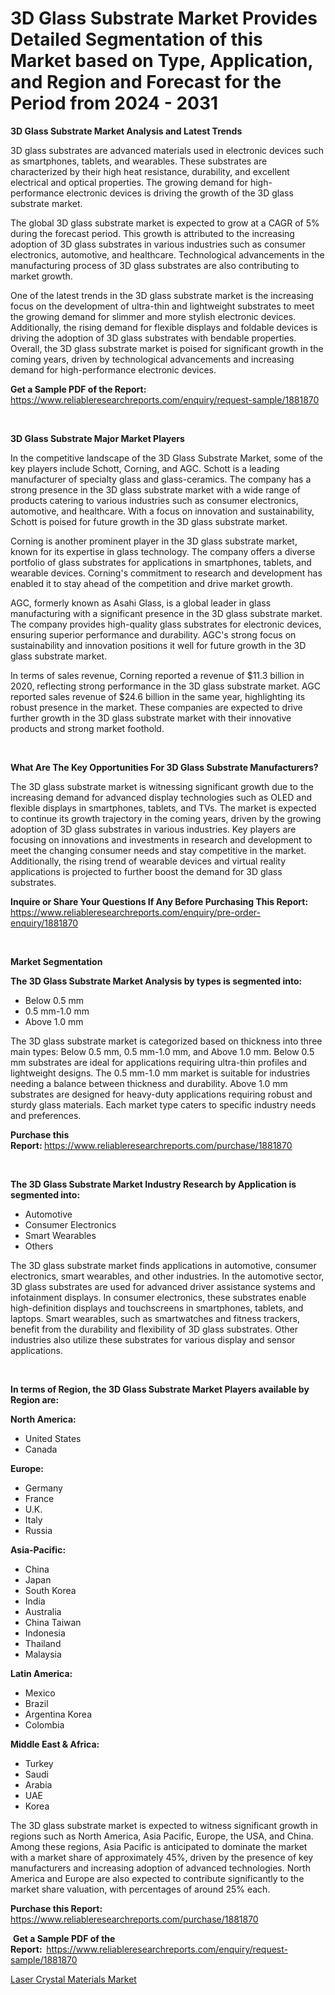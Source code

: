 <p><h1>3D Glass Substrate Market Provides Detailed Segmentation of this Market based on Type, Application, and Region and Forecast for the Period from 2024 - 2031</h1></p><p><strong>3D Glass Substrate Market Analysis and Latest Trends</strong></p>
<p><p>3D glass substrates are advanced materials used in electronic devices such as smartphones, tablets, and wearables. These substrates are characterized by their high heat resistance, durability, and excellent electrical and optical properties. The growing demand for high-performance electronic devices is driving the growth of the 3D glass substrate market. </p><p>The global 3D glass substrate market is expected to grow at a CAGR of 5% during the forecast period. This growth is attributed to the increasing adoption of 3D glass substrates in various industries such as consumer electronics, automotive, and healthcare. Technological advancements in the manufacturing process of 3D glass substrates are also contributing to market growth.</p><p>One of the latest trends in the 3D glass substrate market is the increasing focus on the development of ultra-thin and lightweight substrates to meet the growing demand for slimmer and more stylish electronic devices. Additionally, the rising demand for flexible displays and foldable devices is driving the adoption of 3D glass substrates with bendable properties. Overall, the 3D glass substrate market is poised for significant growth in the coming years, driven by technological advancements and increasing demand for high-performance electronic devices.</p></p>
<p><strong>Get a Sample PDF of the Report:&nbsp;</strong> <a href="https://www.reliableresearchreports.com/enquiry/request-sample/1881870">https://www.reliableresearchreports.com/enquiry/request-sample/1881870</a></p>
<p>&nbsp;</p>
<p><strong>3D Glass Substrate Major Market Players</strong></p>
<p><p>In the competitive landscape of the 3D Glass Substrate Market, some of the key players include Schott, Corning, and AGC. Schott is a leading manufacturer of specialty glass and glass-ceramics. The company has a strong presence in the 3D glass substrate market with a wide range of products catering to various industries such as consumer electronics, automotive, and healthcare. With a focus on innovation and sustainability, Schott is poised for future growth in the 3D glass substrate market.</p><p>Corning is another prominent player in the 3D glass substrate market, known for its expertise in glass technology. The company offers a diverse portfolio of glass substrates for applications in smartphones, tablets, and wearable devices. Corning's commitment to research and development has enabled it to stay ahead of the competition and drive market growth.</p><p>AGC, formerly known as Asahi Glass, is a global leader in glass manufacturing with a significant presence in the 3D glass substrate market. The company provides high-quality glass substrates for electronic devices, ensuring superior performance and durability. AGC's strong focus on sustainability and innovation positions it well for future growth in the 3D glass substrate market.</p><p>In terms of sales revenue, Corning reported a revenue of $11.3 billion in 2020, reflecting strong performance in the 3D glass substrate market. AGC reported sales revenue of $24.6 billion in the same year, highlighting its robust presence in the market. These companies are expected to drive further growth in the 3D glass substrate market with their innovative products and strong market foothold.</p></p>
<p>&nbsp;</p>
<p><strong>What Are The Key Opportunities For 3D Glass Substrate Manufacturers?</strong></p>
<p><p>The 3D glass substrate market is witnessing significant growth due to the increasing demand for advanced display technologies such as OLED and flexible displays in smartphones, tablets, and TVs. The market is expected to continue its growth trajectory in the coming years, driven by the growing adoption of 3D glass substrates in various industries. Key players are focusing on innovations and investments in research and development to meet the changing consumer needs and stay competitive in the market. Additionally, the rising trend of wearable devices and virtual reality applications is projected to further boost the demand for 3D glass substrates.</p></p>
<p><strong>Inquire or Share Your Questions If Any Before Purchasing This Report:</strong> <a href="https://www.reliableresearchreports.com/enquiry/pre-order-enquiry/1881870">https://www.reliableresearchreports.com/enquiry/pre-order-enquiry/1881870</a></p>
<p>&nbsp;</p>
<p><strong>Market Segmentation</strong></p>
<p><strong>The 3D Glass Substrate Market Analysis by types is segmented into:</strong></p>
<p><ul><li>Below 0.5 mm</li><li>0.5 mm-1.0 mm</li><li>Above 1.0 mm</li></ul></p>
<p><p>The 3D glass substrate market is categorized based on thickness into three main types: Below 0.5 mm, 0.5 mm-1.0 mm, and Above 1.0 mm. Below 0.5 mm substrates are ideal for applications requiring ultra-thin profiles and lightweight designs. The 0.5 mm-1.0 mm market is suitable for industries needing a balance between thickness and durability. Above 1.0 mm substrates are designed for heavy-duty applications requiring robust and sturdy glass materials. Each market type caters to specific industry needs and preferences.</p></p>
<p><strong>Purchase this Report:&nbsp;</strong><a href="https://www.reliableresearchreports.com/purchase/1881870">https://www.reliableresearchreports.com/purchase/1881870</a></p>
<p>&nbsp;</p>
<p><strong>The 3D Glass Substrate Market Industry Research by Application is segmented into:</strong></p>
<p><ul><li>Automotive</li><li>Consumer Electronics</li><li>Smart Wearables</li><li>Others</li></ul></p>
<p><p>The 3D glass substrate market finds applications in automotive, consumer electronics, smart wearables, and other industries. In the automotive sector, 3D glass substrates are used for advanced driver assistance systems and infotainment displays. In consumer electronics, these substrates enable high-definition displays and touchscreens in smartphones, tablets, and laptops. Smart wearables, such as smartwatches and fitness trackers, benefit from the durability and flexibility of 3D glass substrates. Other industries also utilize these substrates for various display and sensor applications.</p></p>
<p>&nbsp;</p>
<p><strong>In terms of Region, the 3D Glass Substrate Market Players available by Region are:</strong></p>
<p>
    <p> <strong> North America: </strong>
        <ul>
            <li>United States</li>
            <li>Canada</li>
        </ul>
        </p> 
    <p> <strong> Europe: </strong>
        <ul>
            <li>Germany</li>
            <li>France</li>
            <li>U.K.</li>
            <li>Italy</li>
            <li>Russia</li>
        </ul>
        </p> 
    <p> <strong> Asia-Pacific: </strong>
        <ul>
            <li>China</li>
            <li>Japan</li>
            <li>South Korea</li>
            <li>India</li>
            <li>Australia</li>
            <li>China Taiwan</li>
            <li>Indonesia</li>
            <li>Thailand</li>
            <li>Malaysia</li>
        </ul>
        </p> 
    <p> <strong> Latin America: </strong>
        <ul>
            <li>Mexico</li>
            <li>Brazil</li>
            <li>Argentina Korea</li>
            <li>Colombia</li>
        </ul>
        </p> 
    <p> <strong> Middle East & Africa: </strong>
        <ul>
            <li>Turkey</li>
            <li>Saudi</li>
            <li>Arabia</li>
            <li>UAE</li>
            <li>Korea</li>
        </ul>
    </p>
    </p>
<p><p>The 3D glass substrate market is expected to witness significant growth in regions such as North America, Asia Pacific, Europe, the USA, and China. Among these regions, Asia Pacific is anticipated to dominate the market with a market share of approximately 45%, driven by the presence of key manufacturers and increasing adoption of advanced technologies. North America and Europe are also expected to contribute significantly to the market share valuation, with percentages of around 25% each.</p></p>
<p><strong>Purchase this Report: </strong><a href="https://www.reliableresearchreports.com/purchase/1881870">https://www.reliableresearchreports.com/purchase/1881870</a></p>
<p>&nbsp;<strong>Get a Sample PDF of the Report:&nbsp;&nbsp;</strong><a href="https://www.reliableresearchreports.com/enquiry/request-sample/1881870">https://www.reliableresearchreports.com/enquiry/request-sample/1881870</a></p>
<p><strong></strong></p>
<p><p><a href="https://eight-handstand-8fb.notion.site/Laser-Crystal-Materials-Market-Furnish-Information-about-Market-Size-Market-Share-Market-Dynamics--497b125b9abf4ca7b99223bfc9b28505">Laser Crystal Materials Market</a></p></p>